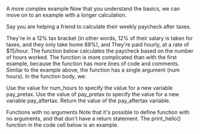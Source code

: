 A more complex example
Now that you understand the basics, we can move on to an example with a longer calculation.

Say you are helping a friend to calculate their weekly paycheck after taxes.

They're in a 12% tax bracket (in other words, 12% of their salary is taken for taxes, and they only take home 88%), and
They're paid hourly, at a rate of $15/hour.
The function below calculates the paycheck based on the number of hours worked. The function is more complicated than with the first example, because the function has more lines of code and comments. Similar to the example above, the function has a single argument (num hours). In the function body, we:

Use the value for num_hours to specify the value for a new variable pay_pretax.
Use the value of pay_pretax to specify the value for a new variable pay_aftertax.
Return the value of the pay_aftertax variable.


Functions with no arguments
Note that it's possible to define function with no arguments, and that don't have a return statement. The print_hello() function in the code cell below is an example.

